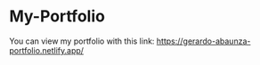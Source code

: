 # My-Portfolio

You can view my portfolio with this link: https://gerardo-abaunza-portfolio.netlify.app/

